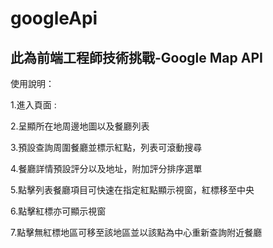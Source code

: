 # googleApi

 <h2>此為前端工程師技術挑戰-Google Map API</h2>
 
 使用說明：
 <p><a src="https://yusayuuichi.github.io/googleApi/googleMap.html">1.進入頁面 : </a></P>
 <p>2.呈顯所在地周邊地圖以及餐廳列表</P>
 <p>3.預設查詢周圍餐廳並標示紅點，列表可滾動搜尋</P>
 <p>4.餐廳詳情預設評分以及地址，附加評分排序選單</P>
 <p>5.點擊列表餐廳項目可快速在指定紅點顯示視窗，紅標移至中央</P>
 <p>6.點擊紅標亦可顯示視窗</P>
 <p>7.點擊無紅標地區可移至該地區並以該點為中心重新查詢附近餐廳</P>
